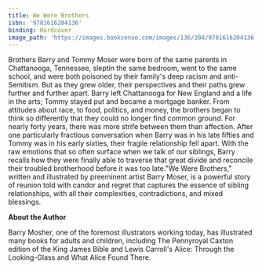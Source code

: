 ```yaml
---
title: We Were Brothers
isbn: '9781616204136'
binding: Hardcover
image_path: 'https://images.booksense.com/images/136/204/9781616204136.jpg'
---
```


Brothers Barry and Tommy Moser were born of the same parents in Chattanooga, Tennessee, sleptin the same bedroom, went to the same school, and were both poisoned by their family's deep racism and anti-Semitism. But as they grew older, their perspectives and their paths grew further and further apart. Barry left Chattanooga for New England and a life in the arts; Tommy stayed put and became a mortgage banker. From attitudes about race, to food, politics, and money, the brothers began to think so differently that they could no longer find common ground. For nearly forty years, there was more strife between them than affection. After one particularly fractious conversation when Barry was in his late fifties and Tommy was in his early sixties, their fragile relationship fell apart. With the raw emotions that so often surface when we talk of our siblings, Barry recalls how they were finally able to traverse that great divide and reconcile their troubled brotherhood before it was too late."We Were Brothers," written and illustrated by preeminent artist Barry Moser, is a powerful story of reunion told with candor and regret that captures the essence of sibling relationships, with all their complexities, contradictions, and mixed blessings.

**About the Author**

Barry Mosher, one of the foremost illustrators working today, has illustrated many books for adults and children, including The Pennyroyal Caxton edition of the King James Bible and Lewis Carroll's Alice: Through the Looking-Glass and What Alice Found There.